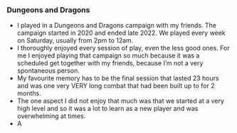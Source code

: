 ### Dungeons and Dragons
- I played in a Dungeons and Dragons campaign with my friends. The campaign started in 2020 and ended late 2022. We played every week on Saturday, usually from 2pm to 12am.
- I thoroughly enjoyed every session of play, even the less good ones. For me I enjoyed playing that campaign so much because it was a scheduled get together with my friends, because I’m not a very spontaneous person.
- My favourite memory has to be the final session that lasted 23 hours and was one very VERY long combat that had been built up to for 2 months.
- The one aspect I did not enjoy that much was that we started at a very high level and so it was a lot to learn as a new player and was overwhelming at times. 
- A